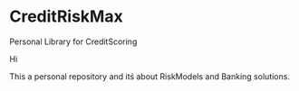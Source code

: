 # CreditRiskMax
Personal Library for CreditScoring

Hi

This a personal repository and itś about RiskModels and Banking solutions.
